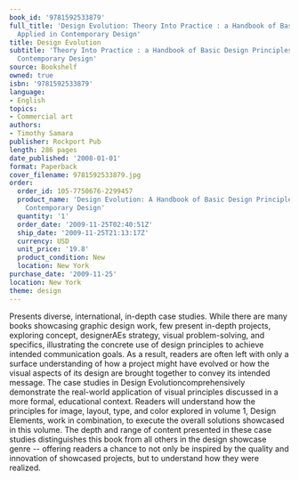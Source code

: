 ```yaml
---
book_id: '9781592533879'
full_title: 'Design Evolution: Theory Into Practice : a Handbook of Basic Design Principles
  Applied in Contemporary Design'
title: Design Evolution
subtitle: 'Theory Into Practice : a Handbook of Basic Design Principles Applied in
  Contemporary Design'
source: Bookshelf
owned: true
isbn: '9781592533879'
language:
- English
topics:
- Commercial art
authors:
- Timothy Samara
publisher: Rockport Pub
length: 286 pages
date_published: '2008-01-01'
format: Paperback
cover_filename: 9781592533879.jpg
order:
  order_id: 105-7750676-2299457
  product_name: 'Design Evolution: A Handbook of Basic Design Principles Applied in
    Contemporary Design'
  quantity: '1'
  order_date: '2009-11-25T02:40:51Z'
  ship_date: '2009-11-25T21:13:17Z'
  currency: USD
  unit_price: '19.8'
  product_condition: New
  location: New York
purchase_date: '2009-11-25'
location: New York
theme: design
---
```

Presents diverse, international, in-depth case studies. While there are many books showcasing graphic design work, few present in-depth projects, exploring concept, designerAEs strategy, visual problem-solving, and specifics, illustrating the concrete use of design principles to achieve intended communication goals. As a result, readers are often left with only a surface understanding of how a project might have evolved or how the visual aspects of its design are brought together to convey its intended message. The case studies in Design Evolutioncomprehensively demonstrate the real-world application of visual principles discussed in a more formal, educational context. Readers will understand how the principles for image, layout, type, and color explored in volume 1, Design Elements, work in combination, to execute the overall solutions showcased in this volume. The depth and range of content presented in these case studies distinguishes this book from all others in the design showcase genre -- offering readers a chance to not only be inspired by the quality and innovation of showcased projects, but to understand how they were realized.
